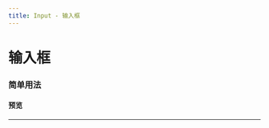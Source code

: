 ```yaml
---
title: Input - 输入框
---
```

# 输入框

### 简单用法

#### 预览

<hr><br>
<ClientOnly>
  <input-demo></input-demo>
</ClientOnly>
